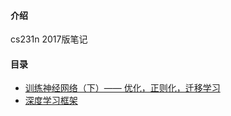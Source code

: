 #### 介绍
cs231n 2017版笔记
#### 目录
+ [训练神经网络（下）—— 优化，正则化，迁移学习](./notes_md/15_train_nn.md)
+ [深度学习框架](./notes_md/frame.md)